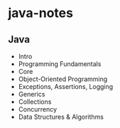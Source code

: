 # java-notes

## Java
- Intro
- Programming Fundamentals
- Core
- Object-Oriented Programming
- Exceptions, Assertions, Logging
- Generics
- Collections
- Concurrency
- Data Structures & Algorithms 
